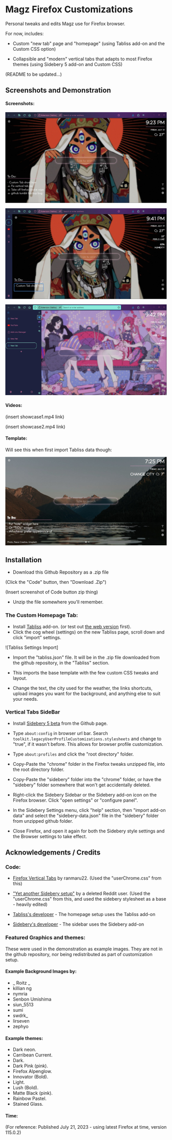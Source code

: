 
# Magz Firefox Customizations

Personal tweaks and edits Magz use for Firefox browser.

For now, includes:

- Custom "new tab" page and "homepage" (using Tabliss add-on and the Custom CSS option)

- Collapsible and "modern" vertical tabs that adapts to most Firefox themes (using Sidebery 5 add-on and Custom CSS)


(README to be updated...)



## Screenshots and Demonstration

#### Screenshots:
![Example of Custom Homepage Tab](examples/Screenshot_1.jpg)

![Example of Custom Homepage Tab with vertical tab sidebar](examples/Screenshot_2.jpg)

![Example of Vertical Tab Sidebar in full menu mode](examples/Screenshot_3.jpg)

#### Videos:
(insert showcase1.mp4 link)

(insert showcase2.mp4 link)

#### Template:

Will see this when first import Tabliss data though:

![Tabliss base template](examples/tabliss_template.jpg)






## Installation

- Download this Github Repository as a .zip file

(Click the "Code" button, then "Download .Zip")

(Insert screenshot of Code button zip thing)

- Unzip the file somewhere you'll remember.

### The Custom Homepage Tab:

- Install [Tabliss](https://tabliss.io/) add-on. (or test out [the web version](https://web.tabliss.io/) first).
- Click the cog wheel (settings) on the new Tabliss page, scroll down and click "import" settings.

![Tabliss Settings Import]

- Import the "tabliss.json" file. It will be in the .zip file downloaded from the github repository, in the "Tabliss" section.

- This imports the base template with the few custom CSS tweaks and layout.
- Change the text, the city used for the weather, the links shortcuts, upload images you want for the background, and anything else to suit your needs. 

### Vertical Tabs SideBar

- Install [Sidebery 5 beta](https://github.com/mbnuqw/sidebery) from the Github page.

- Type ``about:config`` in browser url bar. Search ``toolkit.legacyUserProfileCustomizations.stylesheets`` and change to "true", if it wasn't before. This allows for browser profile customization.

- Type ``about:profiles`` and click the "root directory" folder.

- Copy-Paste the "chrome" folder in the Firefox tweaks unzipped file, into the root directory folder.

- Copy-Paste the "sidebery" folder into the "chrome" folder, or have the "sidebery" folder somewhere that won't get accidentally deleted.

- Right-click the Sidebery Sidebar or the Sidebery add-on icon on the Firefox browser. Click "open settings" or "configure panel".

- In the Sidebery Settings menu, click "help" section, then "import add-on data" and select the "sidebery-data.json" file in the "sidebery" folder from unzipped github folder.

- Close Firefox, and open it again for both the Sidebery style settings and the Browser settings to take effect.
## Acknowledgements / Credits

### Code:
- [Firefox Vertical Tabs](https://github.com/ranmaru22/firefox-vertical-tabs) by ranmaru22. (Used the "userChrome.css" from this)

- ["Yet another Sidebery setup"](https://www.reddit.com/r/FirefoxCSS/comments/rmi8dg/yet_another_sidebery_setup/) by a deleted Reddit user. (Used the "userChrome.css" from this, and used the sidebery stylesheet as a base - heavily edited)

- [Tabliss's developer](https://github.com/joelshepherd/) - The homepage setup uses the Tabliss add-on

- [Sidebery's developer](https://github.com/mbnuqw/) - The sidebar uses the Sidebery add-on

### Featured Graphics and themes:

These were used in the demonstration as example images. They are not in the github repository, nor being redistributed as part of customization setup.

#### Example Background Images by:
- _ Roitz _ 
- killian ng 
- nymria 
- Senbon Umishima 
- siun_5513 
- sumi
- swdrk_ 
- lirseven 
- zephyo

#### Example themes:
- Dark neon. 
- Carribean Current.
- Dark.
- Dark Pink (pink).
- Firefox Alpenglow.
- Innovator (Bold).
- Light.
- Lush (Bold).
- Matte Black (pink).
- Rainbow Pastel.
- Stained Glass.



#### Time:
(For reference: Published July 21, 2023 - using latest Firefox at time, version 115.0.2)